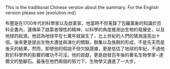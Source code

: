 This is the traditional Chinese version about the summary. For the English version please see
[evolution.md]

布豐是在1700年代的科學家以及啟蒙家。他當時不但蒐錄了包羅萬象的知識於百科全書內，還傳承了啟蒙者理性的精神，以科學的角度推測出生物的發展史，以及地球的起源。他認為地球早在七萬年就誕生了，比上世紀的人們的猜測遠高出十倍。後來更是提出生物大遷徙與演化的關聯。群集以及族群的形成，不是先天而是後天的結果。然而，即使他的假說不但欠缺證據，更是低估了地球的年紀，不過他對於科學界的影響的確功不可沒。他的貢獻，更是啟發百年後的著名生物學家─達爾文的墊腳石。最後在他們兩個的努力下，生物學又邁進了一大步。
